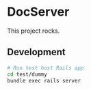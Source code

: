 DocServer
=========

This project rocks.

## Development

```sh
# Run test host Rails app
cd test/dummy
bundle exec rails server
```
